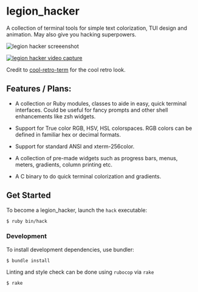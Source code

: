 # legion_hacker

A collection of terminal tools for simple text colorization, TUI design and animation. May also give you hacking superpowers.

![legion hacker screeenshot](https://i.imgur.com/tLN4jOO.png)

[![legion hacker video capture](https://i.imgur.com/222l1UE.png)](https://i.imgur.com/RSNMTsB.mp4)

Credit to [cool-retro-term](https://github.com/Swordfish90/cool-retro-term) for the cool retro look.

## Features / Plans:

* A collection or Ruby modules, classes to aide in easy, quick terminal interfaces. Could be useful for fancy prompts and other shell enhancements like zsh widgets.

* Support for True color RGB, HSV, HSL colorspaces. RGB colors can be defined in familiar hex or decimal formats.

* Support for standard ANSI and xterm-256color.

* A collection of pre-made widgets such as progress bars, menus, meters, gradients, column printing etc.

* A C binary to do quick terminal colorization and gradients.

## Get Started

To become a legion_hacker, launch the `hack` executable:

```
$ ruby bin/hack
```

### Development

To install development dependencies, use bundler:

```
$ bundle install
```

Linting and style check can be done using `rubocop` via `rake`

```
$ rake
```
